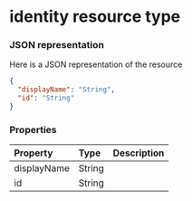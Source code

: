 # identity resource type



### JSON representation

Here is a JSON representation of the resource

```json
{
  "displayName": "String",
  "id": "String"
}

```
### Properties
| Property	   | Type	|Description|
|:---------------|:--------|:----------|
|displayName|String||
|id|String||

<!-- uuid: 792ce1e6-34d9-4552-a154-364c9da8e0aa
2015-10-09 18:16:06 UTC -->